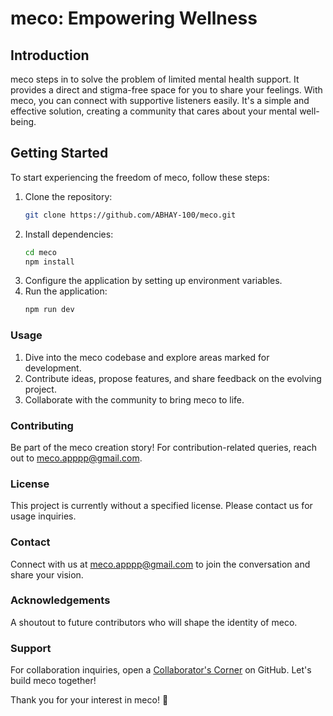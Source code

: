 # meco: Empowering Wellness

## Introduction
meco steps in to solve the problem of limited mental health support. It provides a direct and stigma-free space for you to share your feelings. With meco, you can connect with supportive listeners easily. It's a simple and effective solution, creating a community that cares about your mental well-being.




## Getting Started
To start experiencing the freedom of meco, follow these steps:




1. Clone the repository:
    ```bash
    git clone https://github.com/ABHAY-100/meco.git
    ```
2. Install dependencies:
    ```bash
    cd meco
    npm install
    ```
3. Configure the application by setting up environment variables.
4. Run the application:
    ```bash
    npm run dev
    ```




### Usage
1. Dive into the meco codebase and explore areas marked for development.
2. Contribute ideas, propose features, and share feedback on the evolving project.
3. Collaborate with the community to bring meco to life.

### Contributing
Be part of the meco creation story! For contribution-related queries, reach out to [meco.apppp@gmail.com](mailto:meco.apppp@gmail.com).

### License
This project is currently without a specified license. Please contact us for usage inquiries.

### Contact
Connect with us at [meco.apppp@gmail.com](mailto:meco.apppp@gmail.com) to join the conversation and share your vision.

### Acknowledgements
A shoutout to future contributors who will shape the identity of meco.

### Support
For collaboration inquiries, open a [Collaborator's Corner](https://github.com/ABHAY-100/meco/issues) on GitHub. Let's build meco together!

Thank you for your interest in meco! 🤝
